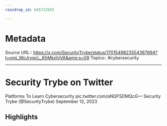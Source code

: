 ```yaml
---
raindrop_id: 645722655

---
```


# Metadata
Source URL:: https://x.com/SecurityTrybe/status/1701549823554367694?t=omj_WoJryqcL_KhMknhiVA&amp;s=09
Topics:: #cybersecurity

---
# Security Trybe on Twitter

Platforms To Learn Cybersecurity pic.twitter.com/aNQFSDMQcG— Security Trybe (@SecurityTrybe) September 12, 2023

## Highlights
